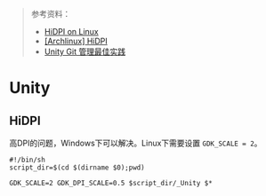 > 参考资料：
>
> - [HiDPI on Linux](https://www.youtube.com/watch?v=6N5zUS9Qv9E)
> - [[Archlinux] HiDPI](https://wiki.archlinux.org/title/HiDPI_(%E7%AE%80%E4%BD%93%E4%B8%AD%E6%96%87))
> - [Unity Git 管理最佳实践](https://zhuanlan.zhihu.com/p/57468011)

# Unity

## HiDPI

高DPI的问题，Windows下可以解决。Linux下需要设置 `GDK_SCALE = 2`。

```shell
#!/bin/sh
script_dir=$(cd $(dirname $0);pwd)

GDK_SCALE=2 GDK_DPI_SCALE=0.5 $script_dir/_Unity $*
```


